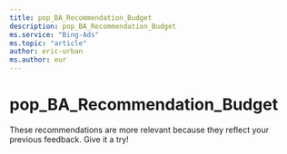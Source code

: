```yaml
---
title: pop_BA_Recommendation_Budget
description: pop_BA_Recommendation_Budget
ms.service: "Bing-Ads"
ms.topic: "article"
author: eric-urban
ms.author: eur
---
```


# pop_BA_Recommendation_Budget

These recommendations are more relevant because they reflect your previous feedback. Give it a try!


